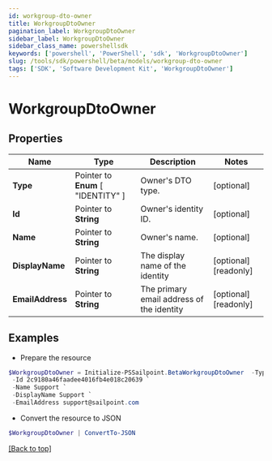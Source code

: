 ```yaml
---
id: workgroup-dto-owner
title: WorkgroupDtoOwner
pagination_label: WorkgroupDtoOwner
sidebar_label: WorkgroupDtoOwner
sidebar_class_name: powershellsdk
keywords: ['powershell', 'PowerShell', 'sdk', 'WorkgroupDtoOwner'] 
slug: /tools/sdk/powershell/beta/models/workgroup-dto-owner
tags: ['SDK', 'Software Development Kit', 'WorkgroupDtoOwner']
---
```



# WorkgroupDtoOwner

## Properties

Name | Type | Description | Notes
------------ | ------------- | ------------- | -------------
**Type** |  Pointer to  **Enum** [  "IDENTITY" ] | Owner's DTO type. | [optional] 
**Id** |  Pointer to **String** | Owner's identity ID. | [optional] 
**Name** |  Pointer to **String** | Owner's name. | [optional] 
**DisplayName** |  Pointer to **String** | The display name of the identity | [optional] [readonly] 
**EmailAddress** |  Pointer to **String** | The primary email address of the identity | [optional] [readonly] 

## Examples

- Prepare the resource
```powershell
$WorkgroupDtoOwner = Initialize-PSSailpoint.BetaWorkgroupDtoOwner  -Type IDENTITY `
 -Id 2c9180a46faadee4016fb4e018c20639 `
 -Name Support `
 -DisplayName Support `
 -EmailAddress support@sailpoint.com
```

- Convert the resource to JSON
```powershell
$WorkgroupDtoOwner | ConvertTo-JSON
```


[[Back to top]](#) 

